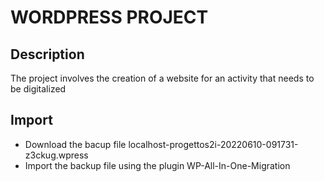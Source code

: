 # WORDPRESS PROJECT

## Description
The project involves the creation of a website for an activity that needs to be digitalized

## Import 
- Download the bacup file localhost-progettos2i-20220610-091731-z3ckug.wpress
- Import the backup file using the plugin WP-All-In-One-Migration
